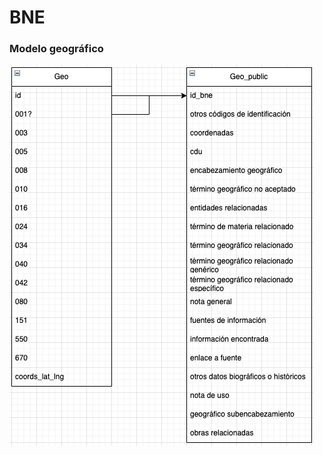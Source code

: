 # BNE

### Modelo geográfico

![Modelo geográfico](https://raw.githubusercontent.com/vgenov-py/bne_api/develop/draw/geo_model.png)